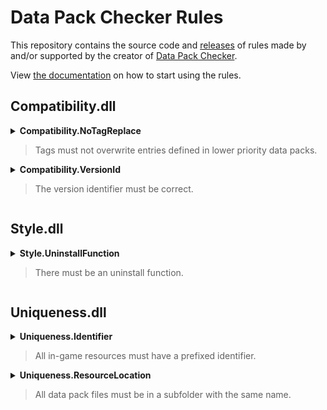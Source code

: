 # Data Pack Checker Rules
This repository contains the source code and [releases](https://github.com/Bertie2011/DataPackCheckerRules/releases) of rules made by and/or supported by the creator of [Data Pack Checker](https://github.com/Bertie2011/DataPackChecker).

View [the documentation](https://github.com/Bertie2011/DataPackChecker/blob/main/README.md) on how to start using the rules.

## Compatibility.dll
<details><summary><b>Compatibility.NoTagReplace</b><blockquote>Tags must not overwrite entries defined in lower priority data packs.</blockquote></summary>
Setting 'replace' to true in a tag can prevent other data packs from working correctly.
</details>
<details><summary><b>Compatibility.VersionId</b><blockquote>The version identifier must be correct.</blockquote></summary>
The version identifier 'pack_format' in pack.mcmeta has to match the number set in the configuration.
</details>

## Style.dll
<details><summary><b>Style.UninstallFunction</b><blockquote>There must be an uninstall function.</blockquote></summary>
Providing an uninstall function will help remove traces and leave a clean world behind before the data pack is removed.
</details>

## Uniqueness.dll
<details><summary><b>Uniqueness.Identifier</b><blockquote>All in-game resources must have a prefixed identifier.</blockquote></summary>
In-game resources like scoreboard objectives have to be prefixed to prevent clashes. Only 1 prefix per namespace is allowed and should be separated by any of these characters: . _ -<br>
If a namespace is allowed, all resources must be prefixed by the namespace of the function.<br><br>

Prefixed:
- scoreboard objectives
- tags
- teams

Namespaced:
- bossbars
- data storage

Configuration can be used to extend or overwrite the default rules with a custom set of prefixes and namespaces.
</details>
<details><summary><b>Uniqueness.ResourceLocation</b><blockquote>All data pack files must be in a subfolder with the same name.</blockquote></summary>
Assuming the namespace is author specific, putting all resources in subfolders will prevent clashes with other data packs of the same author. By default each namespace can have its own subfolder, which can be extended or overridden by a list of names in the configuration.
</details>
